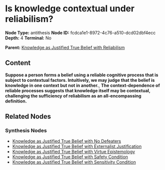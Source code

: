 # Is knowledge contextual under reliabilism?

**Node Type:** antithesis
**Node ID:** fcdca1e1-8972-4c76-a510-dcd02dbf4ecc
**Depth:** 4
**Terminal:** No

**Parent:** [Knowledge as Justified True Belief with Reliabilism](knowledge-as-justified-true-belief-with-reliabilism-synthesis-d791ded7-7058-44e7-a287-a0f245ae327c.md)

## Content

**Suppose a person forms a belief using a reliable cognitive process that is subject to contextual factors. Intuitively, we may judge that the belief is knowledge in one context but not in another.**, **The context-dependence of reliable processes suggests that knowledge itself may be contextual, challenging the sufficiency of reliabilism as an all-encompassing definition.**

## Related Nodes

### Synthesis Nodes

- [Knowledge as Justified True Belief with No Defeaters](knowledge-as-justified-true-belief-with-no-defeaters-synthesis-6c639b4e-72b6-43d0-9ea4-e1a299810285.md)
- [Knowledge as Justified True Belief with Externalist Justification](knowledge-as-justified-true-belief-with-externalist-justification-synthesis-893eef50-1a18-41b3-a09f-7b858d867736.md)
- [Knowledge as Justified True Belief with Virtue Epistemology](knowledge-as-justified-true-belief-with-virtue-epistemology-synthesis-734c3447-c348-4209-9e80-fc0455b15a96.md)
- [Knowledge as Justified True Belief with Safety Condition](knowledge-as-justified-true-belief-with-safety-condition-synthesis-4b5e64dd-ff39-4124-9e43-1ead3ee724d3.md)
- [Knowledge as Justified True Belief with Sensitivity Condition](knowledge-as-justified-true-belief-with-sensitivity-condition-synthesis-40eea79b-11d3-43b4-bf4d-4dcf83fd823d.md)
